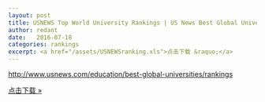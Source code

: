 ```yaml
---
layout: post
title: USNEWS Top World University Rankings | US News Best Global Universities
author: redant
date:   2016-07-18
categories: rankings
excerpt: <a href="/assets/USNEWSranking.xls">点击下载 &raquo;</a>
---
```

http://www.usnews.com/education/best-global-universities/rankings

<a href="/assets/USNEWSranking.xls">点击下载 &raquo;</a>
